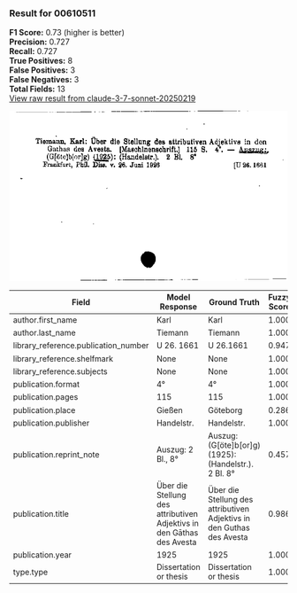 ### Result for 00610511
**F1 Score:** 0.73 (higher is better)<br>**Precision:** 0.727<br>**Recall:** 0.727<br>**True Positives:** 8<br>**False Positives:** 3<br>**False Negatives:** 3<br>**Total Fields:** 13<br>[View raw result from claude-3-7-sonnet-20250219](https://github.com/RISE-UNIBAS/humanities_data_benchmark/blob/main/results/2025-09-02/T0144/request_T0144_00610511.json)

<img src="https://github.com/RISE-UNIBAS/humanities_data_benchmark/blob/main/benchmarks/zettelkatalog/images/00610511.jpg?raw=true" alt="00610511" width="600px">

| Field | Model Response | Ground Truth | Fuzzy Score | Match |
|-------|----------------|--------------|-------------|-------|
| author.first_name | Karl | Karl | 1.000 | ✅ |
| author.last_name | Tiemann | Tiemann | 1.000 | ✅ |
| library_reference.publication_number | U 26. 1661 | U 26.1661 | 0.947 | ❌ |
| library_reference.shelfmark | None | None | 1.000 | ✅ |
| library_reference.subjects | None | None | 1.000 | ✅ |
| publication.format | 4° | 4° | 1.000 | ✅ |
| publication.pages | 115 | 115 | 1.000 | ✅ |
| publication.place | Gießen | Göteborg | 0.286 | ❌ |
| publication.publisher | Handelstr. | Handelstr. | 1.000 | ✅ |
| publication.reprint_note | Auszug: 2 Bl., 8° | Auszug: (G[öte]b[or]g) (1925): (Handelstr.). 2 Bl. 8° | 0.457 | ❌ |
| publication.title | Über die Stellung des attributiven Adjektivs in den Gāthas des Avesta | Über die Stellung des attributiven Adjektivs in den Guthas des Avesta | 0.986 | ✅ |
| publication.year | 1925 | 1925 | 1.000 | ✅ |
| type.type | Dissertation or thesis | Dissertation or thesis | 1.000 | ✅ |
